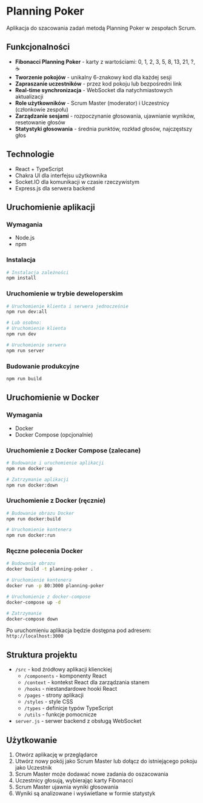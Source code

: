# Planning Poker

Aplikacja do szacowania zadań metodą Planning Poker w zespołach Scrum.

## Funkcjonalności

- **Fibonacci Planning Poker** - karty z wartościami: 0, 1, 2, 3, 5, 8, 13, 21, ?, ☕
- **Tworzenie pokojów** - unikalny 6-znakowy kod dla każdej sesji
- **Zapraszanie uczestników** - przez kod pokoju lub bezpośredni link
- **Real-time synchronizacja** - WebSocket dla natychmiastowych aktualizacji
- **Role użytkowników** - Scrum Master (moderator) i Uczestnicy (członkowie zespołu)
- **Zarządzanie sesjami** - rozpoczynanie głosowania, ujawnianie wyników, resetowanie głosów
- **Statystyki głosowania** - średnia punktów, rozkład głosów, najczęstszy głos

## Technologie

- React + TypeScript
- Chakra UI dla interfejsu użytkownika
- Socket.IO dla komunikacji w czasie rzeczywistym
- Express.js dla serwera backend

## Uruchomienie aplikacji

### Wymagania

- Node.js
- npm

### Instalacja

```bash
# Instalacja zależności
npm install
```

### Uruchomienie w trybie deweloperskim

```bash
# Uruchomienie klienta i serwera jednocześnie
npm run dev:all

# Lub osobno:
# Uruchomienie klienta
npm run dev

# Uruchomienie serwera
npm run server
```

### Budowanie produkcyjne

```bash
npm run build
```

## Uruchomienie w Docker

### Wymagania

- Docker
- Docker Compose (opcjonalnie)

### Uruchomienie z Docker Compose (zalecane)

```bash
# Budowanie i uruchomienie aplikacji
npm run docker:up

# Zatrzymanie aplikacji
npm run docker:down
```

### Uruchomienie z Docker (ręcznie)

```bash
# Budowanie obrazu Docker
npm run docker:build

# Uruchomienie kontenera
npm run docker:run
```

### Ręczne polecenia Docker

```bash
# Budowanie obrazu
docker build -t planning-poker .

# Uruchomienie kontenera
docker run -p 80:3000 planning-poker

# Uruchomienie z docker-compose
docker-compose up -d

# Zatrzymanie
docker-compose down
```

Po uruchomieniu aplikacja będzie dostępna pod adresem: `http://localhost:3000`

## Struktura projektu

- `/src` - kod źródłowy aplikacji klienckiej
  - `/components` - komponenty React
  - `/context` - kontekst React dla zarządzania stanem
  - `/hooks` - niestandardowe hooki React
  - `/pages` - strony aplikacji
  - `/styles` - style CSS
  - `/types` - definicje typów TypeScript
  - `/utils` - funkcje pomocnicze
- `server.js` - serwer backend z obsługą WebSocket

## Użytkowanie

1. Otwórz aplikację w przeglądarce
2. Utwórz nowy pokój jako Scrum Master lub dołącz do istniejącego pokoju jako Uczestnik
3. Scrum Master może dodawać nowe zadania do oszacowania
4. Uczestnicy głosują, wybierając karty Fibonacci
5. Scrum Master ujawnia wyniki głosowania
6. Wyniki są analizowane i wyświetlane w formie statystyk

